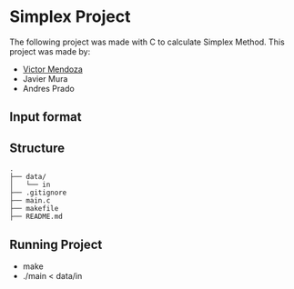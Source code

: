 # Simplex Project

The following project was made with C to calculate  Simplex Method. This project was made by:

* [Victor Mendoza](https://gitlab.com/Kinozuko)
* Javier Mura
* Andres Prado

## Input format


## Structure

```
.
├── data/
│   └── in
├── .gitignore
├── main.c
├── makefile
├── README.md

```

## Running Project

* make
* ./main < data/in